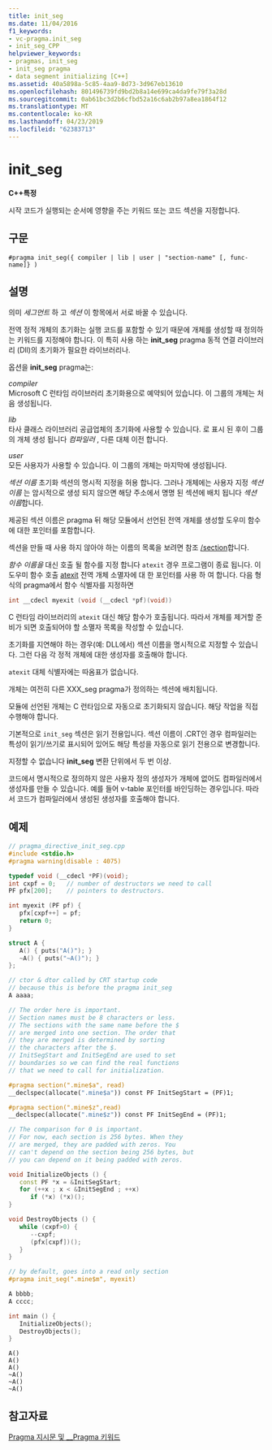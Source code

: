 ```yaml
---
title: init_seg
ms.date: 11/04/2016
f1_keywords:
- vc-pragma.init_seg
- init_seg_CPP
helpviewer_keywords:
- pragmas, init_seg
- init_seg pragma
- data segment initializing [C++]
ms.assetid: 40a5898a-5c85-4aa9-8d73-3d967eb13610
ms.openlocfilehash: 801496739fd9bd2b8a14e699ca4da9fe79f3a28d
ms.sourcegitcommit: 0ab61bc3d2b6cfbd52a16c6ab2b97a8ea1864f12
ms.translationtype: MT
ms.contentlocale: ko-KR
ms.lasthandoff: 04/23/2019
ms.locfileid: "62383713"
---
```

# <a name="initseg"></a>init_seg

**C++특정**

시작 코드가 실행되는 순서에 영향을 주는 키워드 또는 코드 섹션을 지정합니다.

## <a name="syntax"></a>구문

```
#pragma init_seg({ compiler | lib | user | "section-name" [, func-name]} )
```

## <a name="remarks"></a>설명

의미 *세그먼트* 하 고 *섹션* 이 항목에서 서로 바꿀 수 있습니다.

전역 정적 개체의 초기화는 실행 코드를 포함할 수 있기 때문에 개체를 생성할 때 정의하는 키워드를 지정해야 합니다. 이 특히 사용 하는 **init_seg** pragma 동적 연결 라이브러리 (Dll)의 초기화가 필요한 라이브러리나.

옵션을 **init_seg** pragma는:

*compiler*<br/>
Microsoft C 런타임 라이브러리 초기화용으로 예약되어 있습니다. 이 그룹의 개체는 처음 생성됩니다.

*lib*<br/>
타사 클래스 라이브러리 공급업체의 초기화에 사용할 수 있습니다. 로 표시 된 후이 그룹의 개체 생성 됩니다 *컴파일러* , 다른 대체 이전 합니다.

*user*<br/>
모든 사용자가 사용할 수 있습니다. 이 그룹의 개체는 마지막에 생성됩니다.

*섹션 이름* 초기화 섹션의 명시적 지정을 허용 합니다. 그러나 개체에는 사용자 지정 *섹션 이름* 는 암시적으로 생성 되지 않으면 해당 주소에서 명명 된 섹션에 배치 됩니다 *섹션 이름*합니다.

제공된 섹션 이름은 pragma 뒤 해당 모듈에서 선언된 전역 개체를 생성할 도우미 함수에 대한 포인터를 포함합니다.

섹션을 만들 때 사용 하지 않아야 하는 이름의 목록을 보려면 참조 [/section](../build/reference/section-specify-section-attributes.md)합니다.

*함수 이름을* 대신 호출 될 함수를 지정 합니다 `atexit` 경우 프로그램이 종료 됩니다. 이 도우미 함수 호출 [atexit](../c-runtime-library/reference/atexit.md) 전역 개체 소멸자에 대 한 포인터를 사용 하 여 합니다. 다음 형식의 pragma에서 함수 식별자를 지정하면

```cpp
int __cdecl myexit (void (__cdecl *pf)(void))
```

C 런타임 라이브러리의 `atexit` 대신 해당 함수가 호출됩니다. 따라서 개체를 제거할 준비가 되면 호출되어야 할 소멸자 목록을 작성할 수 있습니다.

초기화를 지연해야 하는 경우(예: DLL에서) 섹션 이름을 명시적으로 지정할 수 있습니다. 그런 다음 각 정적 개체에 대한 생성자를 호출해야 합니다.

`atexit` 대체 식별자에는 따옴표가 없습니다.

개체는 여전히 다른 XXX_seg pragma가 정의하는 섹션에 배치됩니다.

모듈에 선언된 개체는 C 런타임으로 자동으로 초기화되지 않습니다. 해당 작업을 직접 수행해야 합니다.

기본적으로 `init_seg` 섹션은 읽기 전용입니다. 섹션 이름이 .CRT인 경우 컴파일러는 특성이 읽기/쓰기로 표시되어 있어도 해당 특성을 자동으로 읽기 전용으로 변경합니다.

지정할 수 없습니다 **init_seg** 변환 단위에서 두 번 이상.

코드에서 명시적으로 정의하지 않은 사용자 정의 생성자가 개체에 없어도 컴파일러에서 생성자를 만들 수 있습니다. 예를 들어 v-table 포인터를 바인딩하는 경우입니다. 따라서 코드가 컴파일러에서 생성된 생성자를 호출해야 합니다.

## <a name="example"></a>예제

```cpp
// pragma_directive_init_seg.cpp
#include <stdio.h>
#pragma warning(disable : 4075)

typedef void (__cdecl *PF)(void);
int cxpf = 0;   // number of destructors we need to call
PF pfx[200];    // pointers to destructors.

int myexit (PF pf) {
   pfx[cxpf++] = pf;
   return 0;
}

struct A {
   A() { puts("A()"); }
   ~A() { puts("~A()"); }
};

// ctor & dtor called by CRT startup code
// because this is before the pragma init_seg
A aaaa;

// The order here is important.
// Section names must be 8 characters or less.
// The sections with the same name before the $
// are merged into one section. The order that
// they are merged is determined by sorting
// the characters after the $.
// InitSegStart and InitSegEnd are used to set
// boundaries so we can find the real functions
// that we need to call for initialization.

#pragma section(".mine$a", read)
__declspec(allocate(".mine$a")) const PF InitSegStart = (PF)1;

#pragma section(".mine$z",read)
__declspec(allocate(".mine$z")) const PF InitSegEnd = (PF)1;

// The comparison for 0 is important.
// For now, each section is 256 bytes. When they
// are merged, they are padded with zeros. You
// can't depend on the section being 256 bytes, but
// you can depend on it being padded with zeros.

void InitializeObjects () {
   const PF *x = &InitSegStart;
   for (++x ; x < &InitSegEnd ; ++x)
      if (*x) (*x)();
}

void DestroyObjects () {
   while (cxpf>0) {
      --cxpf;
      (pfx[cxpf])();
   }
}

// by default, goes into a read only section
#pragma init_seg(".mine$m", myexit)

A bbbb;
A cccc;

int main () {
   InitializeObjects();
   DestroyObjects();
}
```

```Output
A()
A()
A()
~A()
~A()
~A()
```

## <a name="see-also"></a>참고자료

[Pragma 지시문 및 __Pragma 키워드](../preprocessor/pragma-directives-and-the-pragma-keyword.md)